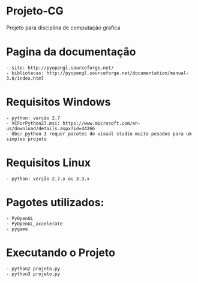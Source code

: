 # Projeto-CG
Projeto para disciplina de computação grafica

# Pagina da documentação

    - site: http://pyopengl.sourceforge.net/
    - bibliotecas: http://pyopengl.sourceforge.net/documentation/manual-3.0/index.html

# Requisitos Windows

    - python: verção 2.7
    - VCForPython27.msi: https://www.microsoft.com/en-us/download/details.aspx?id=44266
    - Obs: python 3 requer pacotes do visual studio muito pesados para um simples projeto

# Requisitos Linux
    - python: verção 2.7.x ou 3.3.x

# Pagotes utilizados:

    - PyOpenGL
    - PyOpenGL_accelerate
    - pygame

# Executando o Projeto

    - python2 projeto.py
    - python3 projeto.py
